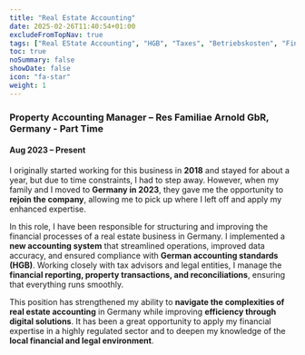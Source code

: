 ```yaml
---
title: "Real Estate Accounting"
date: 2025-02-26T11:40:54+01:00
excludeFromTopNav: true
tags: ["Real EState Accounting", "HGB", "Taxes", "Betriebskosten", "Financial Reporting"]
toc: true
noSummary: false
showDate: false
icon: "fa-star"
weight: 1
---
```


### **Property Accounting Manager – Res Familiae Arnold GbR, Germany - Part Time** 
#### Aug 2023 – Present  

I originally started working for this business in **2018** and stayed for about a year, but due to time constraints, I had to step away. However, when my family and I moved to **Germany in 2023**, they gave me the opportunity to **rejoin the company**, allowing me to pick up where I left off and apply my enhanced expertise.  

In this role, I have been responsible for structuring and improving the financial processes of a real estate business in Germany. I implemented a **new accounting system** that streamlined operations, improved data accuracy, and ensured compliance with **German accounting standards (HGB)**. Working closely with tax advisors and legal entities, I manage the **financial reporting, property transactions, and reconciliations**, ensuring that everything runs smoothly.  

This position has strengthened my ability to **navigate the complexities of real estate accounting** in Germany while improving **efficiency through digital solutions**. It has been a great opportunity to apply my financial expertise in a highly regulated sector and to deepen my knowledge of the **local financial and legal environment**.
